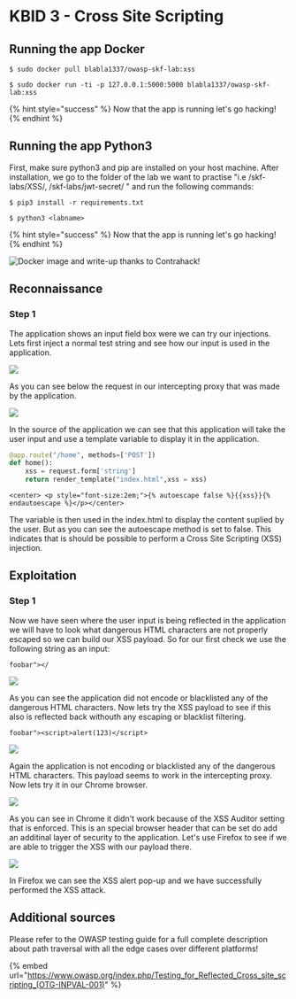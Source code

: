 # KBID 3 - Cross Site Scripting

## Running the app Docker

```
$ sudo docker pull blabla1337/owasp-skf-lab:xss
```

```
$ sudo docker run -ti -p 127.0.0.1:5000:5000 blabla1337/owasp-skf-lab:xss
```

{% hint style="success" %}
Now that the app is running let's go hacking!
{% endhint %}

## Running the app Python3

First, make sure python3 and pip are installed on your host machine. After installation, we go to the folder of the lab we want to practise "i.e /skf-labs/XSS/, /skf-labs/jwt-secret/ " and run the following commands:

```
$ pip3 install -r requirements.txt
```

```
$ python3 <labname>
```

{% hint style="success" %}
Now that the app is running let's go hacking!
{% endhint %}

![Docker image and write-up thanks to Contrahack!](../../.gitbook/assets/screen-shot-2019-03-04-at-21.33.32.png)

## Reconnaissance

### Step 1

The application shows an input field box were we can try our injections. Lets first inject a normal test string and see how our input is used in the application.

![](../../.gitbook/assets/screen-shot-2019-01-29-at-12.58.36.png)

As you can see below the request in our intercepting proxy that was made by the application.

![](../../.gitbook/assets/screen-shot-2019-01-29-at-13.01.50.png)

In the source of the application we can see that this application will take the user input and use a template variable to display it in the application.

```python
@app.route("/home", methods=['POST'])
def home():
    xss = request.form['string']
    return render_template("index.html",xss = xss)
```

```markup
<center> <p style="font-size:2em;">{% autoescape false %}{{xss}}{% endautoescape %}</p></center>
```

The variable is then used in the index.html to display the content suplied by the user. But as you can see the autoescape method is set to false. This indicates that is should be possible to perform a Cross Site Scripting (XSS) injection.

## Exploitation

### Step 1

Now we have seen where the user input is being reflected in the application we will have to look what dangerous HTML characters are not properly escaped so we can build our XSS payload. So for our first check we use the following string as an input:

```
foobar"></
```

![](../../.gitbook/assets/screen-shot-2019-01-29-at-13.02.25.png)

As you can see the application did not encode or blacklisted any of the dangerous HTML characters. Now lets try the XSS payload to see if this also is reflected back withouth any escaping or blacklist filtering.

```
foobar"><script>alert(123)</script>
```

![](../../.gitbook/assets/screen-shot-2019-01-29-at-13.03.01.png)

Again the application is not encoding or blacklisted any of the dangerous HTML characters. This payload seems to work in the intercepting proxy. Now lets try it in our Chrome browser.

![](../../.gitbook/assets/screen-shot-2019-01-29-at-13.08.38.png)

As you can see in Chrome it didn't work because of the XSS Auditor setting that is enforced. This is an special browser header that can be set do add an additinal layer of security to the application. Let's use Firefox to see if we are able to trigger the XSS with our payload there.

![](../../.gitbook/assets/screen-shot-2019-01-29-at-13.05.36.png)

In Firefox we can see the XSS alert pop-up and we have successfully performed the XSS attack.

## Additional sources

Please refer to the OWASP testing guide for a full complete description about path traversal with all the edge cases over different platforms!

{% embed url="https://www.owasp.org/index.php/Testing_for_Reflected_Cross_site_scripting_(OTG-INPVAL-001)" %}
